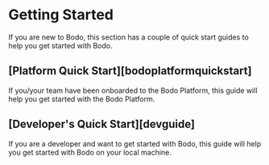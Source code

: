 # Getting Started

If you are new to Bodo, this section has a couple of quick start guides to help you get started with Bodo. 

## [Platform Quick Start][bodoplatformquickstart]

If you/your team have been onboarded to the Bodo Platform, this guide will help you get started with the Bodo Platform.

## [Developer's Quick Start][devguide]

If you are a developer and want to get started with Bodo, this guide will help you get started with Bodo on your local machine.

